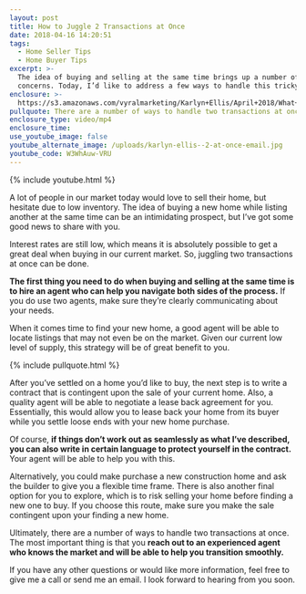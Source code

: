 ```yaml
---
layout: post
title: How to Juggle 2 Transactions at Once
date: 2018-04-16 14:20:51
tags:
  - Home Seller Tips
  - Home Buyer Tips
excerpt: >-
  The idea of buying and selling at the same time brings up a number of
  concerns. Today, I’d like to address a few ways to handle this tricky process.
enclosure: >-
  https://s3.amazonaws.com/vyralmarketing/Karlyn+Ellis/April+2018/What+to+Do+When+Buying+and+Selling+at+the+Same+Time.mp4
pullquote: There are a number of ways to handle two transactions at once.
enclosure_type: video/mp4
enclosure_time:
use_youtube_image: false
youtube_alternate_image: /uploads/karlyn-ellis--2-at-once-email.jpg
youtube_code: W3WhAuw-VRU
---
```


{% include youtube.html %}

A lot of people in our market today would love to sell their home, but hesitate due to low inventory. The idea of buying a new home while listing another at the same time can be an intimidating prospect, but I’ve got some good news to share with you.

Interest rates are still low, which means it is absolutely possible to get a great deal when buying in our current market. So, juggling two transactions at once can be done.&nbsp;

**The first thing you need to do when buying and selling at the same time is to hire an agent who can help you navigate both sides of the process.** If you do use two agents, make sure they’re clearly communicating about your needs.&nbsp;

When it comes time to find your new home, a good agent will be able to locate listings that may not even be on the market. Given our current low level of supply, this strategy will be of great benefit to you.

{% include pullquote.html %}

After you’ve settled on a home you’d like to buy, the next step is to write a contract that is contingent upon the sale of your current home. Also, a quality agent will be able to negotiate a lease back agreement for you. Essentially, this would allow you to lease back your home from its buyer while you settle loose ends with your new home purchase.&nbsp;

Of course, **if things don’t work out as seamlessly as what I’ve described, you can also write in certain language to protect yourself in the contract.** Your agent will be able to help you with this.

Alternatively, you could make purchase a new construction home and ask the builder to give you a flexible time frame. There is also another final option for you to explore, which is to risk selling your home before finding a new one to buy. If you choose this route, make sure you make the sale contingent upon your finding a new home.&nbsp;

Ultimately, there are a number of ways to handle two transactions at once. The most important thing is that you **reach out to an experienced agent who knows the market and will be able to help you transition smoothly.**

If you have any other questions or would like more information, feel free to give me a call or send me an email. I look forward to hearing from you soon.<br>&nbsp;